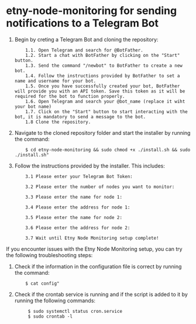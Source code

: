 # etny-node-monitoring for sending notifications to a Telegram Bot

1.	Begin by creting a Telegram Bot and cloning the repository:

            1.1. Open Telegram and search for @BotFather.
            1.2. Start a chat with BotFather by clicking on the "Start" button.
            1.3. Send the command "/newbot" to BotFather to create a new bot.
            1.4. Follow the instructions provided by BotFather to set a name and username for your bot.
            1.5. Once you have successfully created your bot, BotFather will provide you with an API token. Save this token as it will be required for the bot to function properly.
            1.6. Open Telegram and search your @bot_name (replace it wiht your bot name)
            1.7. Click on the "Start" button to start interacting with the bot, it is mandatory to send a message to the bot.
            1.8 Clone the repository.


2.	Navigate to the cloned repository folder and start the installer by running the command:

            $ cd etny-node-monitoring && sudo chmod +x ./install.sh && sudo ./install.sh"

3.	Follow the instructions provided by the installer. This includes:

            3.1	Please enter your Telegram Bot Token:

            3.2	Please enter the number of nodes you want to monitor:

            3.3	Please enter the name for node 1:

            3.4	Please enter the address for node 1:

            3.5	Please enter the name for node 2:

            3.6	Please enter the address for node 2:

            3.7	Wait until Etny Node Monitoring setup complete!

If you encounter issues with the Etny Node Monitoring setup, you can try the following troubleshooting steps:

1.	Check if the information in the configuration file is correct by running the command:
            
            $ cat config"

2.	Check if the crontab service is running and if the script is added to it by running the following commands:
             
             $ sudo systemctl status cron.service
             $ sudo crontab -l

